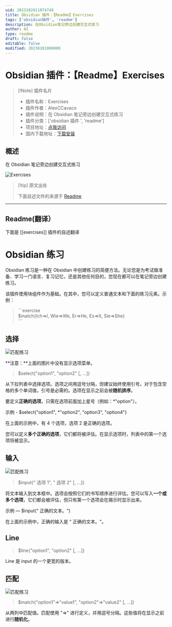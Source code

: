 ```yaml
---
uid: 2023102611074748
title: Obsidian 插件：【Readme】Exercises
tags: ['obsidian插件', 'readme']
description: 在Obsidian笔记旁边创建交互式练习
author: AI
type: readme
draft: false
editable: false
modified: 20230101000000
---
```


# Obsidian 插件：【Readme】Exercises

> [!Note] 插件名片
> - 插件名称：Exercises
> - 插件作者：AlexCCavaco
> - 插件说明：在 Obsidian 笔记旁边创建交互式练习
> - 插件分类：['obsidian 插件 ', 'readme']
> - 项目地址：[点我访问](https://github.com/AlexCCavaco/obsidian-exercises)
> - 国内下载地址：[下载安装](https://pkmer.cn/products/plugin/pluginMarket/?exercises)

## 概述

在 Obsidian 笔记旁边创建交互式练习

![Exercises](https://cdn.pkmer.cn/covers/exercises.gif!pkmer)

> [!tip] 原文出处
>
>下面自述文件的来源于 [Readme](https://ghproxy.net/https://raw.githubusercontent.com/AlexCCavaco/obsidian-exercises/master/README.md)

---

## Readme(翻译）

下面是 [[exercises]] 插件的自述翻译

# Obsidian 练习

Obsidian 练习是一种在 Obsidian 中创建练习的简便方法。无论您是为考试做准备、学习一门语言、复习记忆，还是其他任何目的，您现在都可以在笔记旁边创建练习。

该插件使用块组件作为基础。在其中，您可以定义普通文本和下面的练习元素。示例：

> \```exercise
> <br/>$match{Ich=>I, Wie=>We, Er=>He, Es=>It, Sie=>She}
> <br/>\```

## 选择

![匹配练习](assets/select-exercise.gif)

**注意：**上面的图片中没有显示选项菜单。

>$select{"option1", "option2" [, …]}

从下拉列表中选择选项。选项之间用逗号分隔，但建议始终使用引号。对于包含空格的多个单词值，引号是必需的。选项在显示之前会被**随机排序**。

要定义**正确的选项**，只需在选项前面加上星号（例如：\*"option"）。

示例 - $select{"option1", \*"option2", "option3", "option4"}

在上面的示例中，有 4 个选项，选项 2 是正确的选项。

您可以定义**多个正确的选项**，它们都将被评估。在显示选项时，列表中的第一个选项将被显示。

## 输入

![匹配练习](assets/input-exercise.gif)

>$input{" 选项 1", " 选项 2" [, …]}

将文本输入到文本框中。选项会按照它们的书写顺序进行评估。您可以写入**一个或多个选项**，它们都会被评估，但只有第一个选项会在揭示时显示出来。

示例 — $input(" 正确的文本。")

在上面的示例中，正确的输入是 " 正确的文本。"。

## Line

>$line{"option1", "option2" [, …]}

Line 是 input 的一个更宽的版本。

## 匹配

![匹配练习](assets/match-exercise.gif)

>$match{"option1"=>"value1", "option2"=>"value2" [, …]}

从两列中匹配值。匹配使用 "=>" 进行定义，并用逗号分隔。这些值将在显示之前进行**随机化**。
